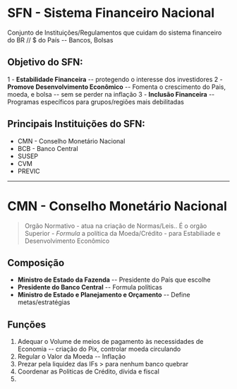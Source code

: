 # SFN - Sistema Financeiro Nacional
Conjunto de Instituições/Regulamentos que cuidam do sistema financeiro do BR // $ do País -- Bancos, Bolsas

## Objetivo do SFN:
1 - **Estabilidade Financeira** -- protegendo o interesse dos investidores
2 - **Promove Desenvolvimento Econômico** -- Fomenta o crescimento do Pais, moeda, e bolsa -- sem se perder na inflação
3 - **Inclusão Financeira** -- Programas específicos para grupos/regiões mais debilitadas

## Principais Instituições do SFN:
- CMN - Conselho Monetário Nacional
- BCB - Banco Central
- SUSEP
- CVM
- PREVIC

---

# CMN - Conselho Monetário Nacional
> Orgão Normativo - atua na criação de Normas/Leis..
É o orgão Superior - *Formula* a política da Moeda/Crédito - para Estabiliade e Desenvolvimento Econômico

## Composição
- **Ministro de Estado da Fazenda** -- Presidente do País que escolhe
- **Presidente do Banco Central** -- Formula políticas
- **Ministro de Estado e Planejamento e Orçamento** -- Define metas/estratégias

## Funções
1. Adequar o Volume de meios de pagamento às necessidades de Economia -- criação do Pix, controlar moeda circulando
2. Regular o Valor da Moeda -- Inflação
3. Prezar pela liquidez das IFs > para nenhum banco quebrar
4. Coordenar as Politicas de Crédito, dívida e fiscal
5. 
